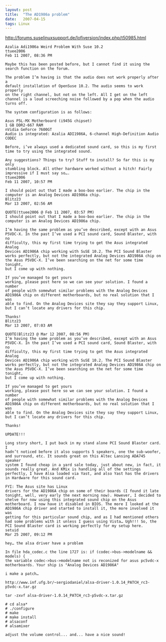 ```yaml
---
layout: post
title:  "The AD1986a problem"
date:   2007-04-15
tags: Linux
---
```

http://forums.suselinuxsupport.de/lofiversion/index.php/t50985.html

    Azalia Adi1986a Weird Problem With Suse 10.2
    ttuee2006
    Feb 11 2007, 08:36 PM

    Maybe this has been posted before, but I cannot find it using the search function on the forum.

    The problem I’m having is that the audio does not work properly after a
    default installation of OpenSuse 10.2. The audio seems to work properly
    on the right channel, but not on the left. All I get on the left
    channel is a loud screeching noise followed by a pop when the audio
    turns off.

    The system configuration is as follows:

    Asus P5L-MX Motherboard (i945G chipset)
    1 GB DDR2-667 RAM
    nVidia GeForce 7600GT
    Audio is integrated: Azalia ADI1986A, 6-channel High-Definition Audio CODEC

    Before, i’ve always used a dedicated sound card, so this is my first time to try using the integrated sound.

    Any suggestions? Things to try? Stuff to install? So far this is my only
    stumbling block. All other hardware worked without a hitch! Fairly
    impressive if I must say so….
    ttuee2006
    Feb 11 2007, 10:57 PM

    I should point out that I made a boo-boo earlier. The chip in the computer is an Analog Devices AD1986a chip.
    Blitz23
    Mar 13 2007, 02:56 AM

    QUOTE(ttuee2006 @ Feb 11 2007, 03:57 PM)
    I should point out that I made a boo-boo earlier. The chip in the computer is an Analog Devices AD1986a chip.

    I’m having the same problem as you’ve described, except with an Asus
    P5VDC-X. In the past I’ve used a PCI sound card, Sound Blaster, with no
    difficulty, this my first time trying to get the Asus integrated Analog
    Devices AD1986A chip working with SuSE 10.2. The PCI Sound Blaster
    works perfectly, but not the integrated Analog Devices AD1986A chip on
    the Asus P5VDC-X. I’ve been searching on the net for some time tonight,
    but I come up with nothing.

    If you’ve managed to get yours
    working, please post here so we can see your solution. I found a number
    of people with somewhat similar problems with the Analog Devices
    AD1986A chip on different motherboards, but no real solution that I was
    able to find. On the Analog Devices site they say they support Linux,
    but I can’t locate any drivers for this chip.

    Thanks!
    Blitz23
    Mar 13 2007, 07:03 AM

    QUOTE(Blitz23 @ Mar 12 2007, 08:56 PM)
    I’m having the same problem as you’ve described, except with an Asus
    P5VDC-X. In the past I’ve used a PCI sound card, Sound Blaster, with no
    difficulty, this my first time trying to get the Asus integrated Analog
    Devices AD1986A chip working with SuSE 10.2. The PCI Sound Blaster
    works perfectly, but not the integrated Analog Devices AD1986A chip on
    the Asus P5VDC-X. I’ve been searching on the net for some time tonight,
    but I come up with nothing.

    If you’ve managed to get yours
    working, please post here so we can see your solution. I found a number
    of people with somewhat similar problems with the Analog Devices
    AD1986A chip on different motherboards, but no real solution that I was
    able to find. On the Analog Devices site they say they support Linux,
    but I can’t locate any drivers for this chip.

    Thanks!

    UPDATE!!!

    Long story short, I put back in my stand alone PCI Sound Blaster card. I
    hadn’t noticed before it also supports 5 speakers, one the sub-woofer,
    and surround, etc. It sounds great on this Altec Lansing ADA745 speaker
    system I found cheap in a yard sale today, just about new, in fact, it
    sounds really great. And KMix is handling all of the settings
    perfectly, I have Alsa loaded via Yast, and also Yast has the drivers
    in Hardware for this sound card.

    FYI: The Asus site has Linux
    drivers for the AD1986A chip on some of their boards (I found it late
    tonight, well, very early the next morning now). However, I decided to
    shelve for now using this integrated sound chip on the Asus
    motherboard. I now have it disabled in BIOS. The more I looked at the
    AD1986A chip driver and started to install it, the more involved it was
    getting for this particular sound chip, and as I had mentioned others
    had some problems with it unless I guess using Vista… Ugh!!! So, the
    PCI Sound Blaster card is working perfectly for my setup here.
    setuid
    Mar 25 2007, 09:12 PM

    hey… the alsa driver have a problem

    In file hda_codec.c the line 1727 is: if (codec->bus->modelname && models) {
    the variable codec->bus->modelname not is reconized for asus pc5vdc-x
    motherboards. Your ship is "Analog Devices AD1986A"

    i make a patch…

    http://www.inf.ufg.br/~sergiodaniel/alsa-driver-1.0.14_PATCH_rc3-p5vdc-x.tar.gz

    tar -zxvf alsa-driver-1.0.14_PATCH_rc3-p5vdc-x.tar.gz

    # cd alsa*
    # ./configure
    # make
    # make install
    # alsaconf
    # alsamixer

    adjust the volume control... and... have a nice sound!
